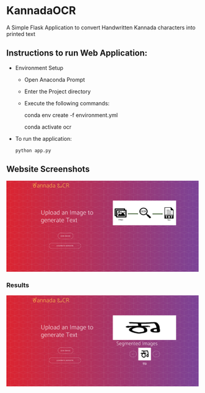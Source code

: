 # KannadaOCR
A Simple Flask Application to convert Handwritten Kannada characters into printed text
## Instructions to run Web Application:
* Environment Setup
  * Open Anaconda Prompt
  * Enter the Project directory
  * Execute the following commands:
  
      conda env create -f environment.yml
  
      conda activate ocr
* To run the application:

      python app.py

## Website Screenshots
![index.html](./website-images/1.png?raw=true )
### Results
![Results](./website-images/2.png?raw=true "Results")
